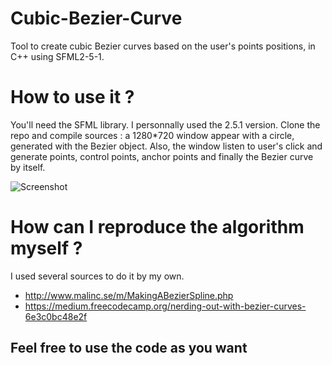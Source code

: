 # Cubic-Bezier-Curve
Tool to create cubic Bezier curves based on the user's points positions, in C++ using SFML2-5-1.

# How to use it ?
You'll need the SFML library. I personnally used the 2.5.1 version.
Clone the repo and compile sources : a 1280*720 window appear with a circle, generated with the Bezier object.
Also, the window listen to user's click and generate points, control points, anchor points and finally the Bezier curve by itself.

![Screenshot](https://i.imgur.com/uVqBYSx.png)

# How can I reproduce the algorithm myself ?
I used several sources to do it by my own.

  - http://www.malinc.se/m/MakingABezierSpline.php
  - https://medium.freecodecamp.org/nerding-out-with-bezier-curves-6e3c0bc48e2f

## Feel free to use the code as you want
